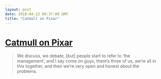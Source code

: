 ```yaml
---
layout: post
date: 2010-04-22 09:37:09 GMT
title: "Catmull on Pixar"
---
```

# [Catmull on Pixar](http://www.scottberkun.com/blog/2010/inside-pixars-leadership/)

> We discuss, we debate, [but] people start to refer to ‘the management’, and I say come on guys, there’s three of us, we’re all in this together, and then we’re very open and honest about the problems.